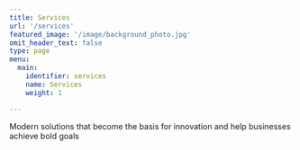 ```yaml
---
title: Services
url: '/services'
featured_image: '/image/background_photo.jpg'
omit_header_text: false
type: page
menu:
  main:
    identifier: services
    name: Services
    weight: 1

---
```


Modern solutions that become the basis for innovation and help businesses achieve bold goals
